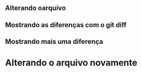 ## Alterando oarquivo
## Mostrando as diferenças com o git diff
## Mostrando mais uma diferença
<h1> Alterando o arquivo novamente</h1> 